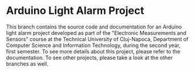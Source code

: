 # Arduino Light Alarm Project

This branch contains the source code and documentation for an Arduino light alarm project developed as part of the "Electronic Measurements and Sensors" course at the Technical University of Cluj-Napoca, Department of Computer Science and Information Technology, during the second year, first semester.
To see more details about this project, please refer to the documentation. To see other projects, please take a look at the other branches as well.
